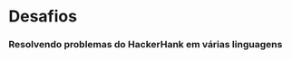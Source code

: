 # Desafios



### Resolvendo problemas do HackerHank em várias linguagens


<!-- 
These are my solutions for Project Euler <http://projecteuler.net/> in C.
Some of them requires GMP<http://gmplib.org/>.
-->